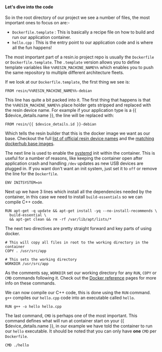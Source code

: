 #### Let's dive into the code
<!-- project link: https://github.com/josephroberts/resin-cpp-hello-world -->
So in the root directory of our project we see a number of files, the most important ones to focus on are:-
* `Dockerfile.template` : This is basically a recipe file on how to build and run our application container.
* `hello.cpp` : This is the entry point to our application code and is where all the fun happens!

The most important part of a resin.io project repo is usually the `Dockerfile` or `Dockerfile.template`. The `.template` version allows you to define template variables like `%%RESIN_MACHINE_NAME%%` which enables you to push the same repository to multiple different architecture fleets.

If we look at our `Dockerfile.template`, the first thing we see is:
```
FROM resin/%%RESIN_MACHINE_NAME%%-debian
```
This line has quite a bit packed into it. The first thing that happens is that the `%%RESIN_MACHINE_NAME%%` place holder gets stripped and replaced with the resin device name. For example if your application type is a {{ $device_details.name }}, the line will be replaced with:
```
FROM resin/{{ $device_details.id }}-debian
```
Which tells the resin builder that this is the docker image we want as our base. Checkout the full [list of official resin device names][listOfResinNames] and the [matching dockerhub base images][resinDockerHub].

The next line is used to enable the [systemd][systemd-link] init within the container. This is useful for a number of reasons, like keeping the container open after application crash and handling `/dev` updates as new USB devices are plugged in. If you want don't want an init system, just set it to `off` or remove the line for the `Dockerfile`.
```
ENV INITSYSTEM=on
```

Next up we have 3 lines which install all the dependencies needed by the container, in this case we need to install `build-essentials` so we can compile C++ code.
```
RUN apt-get -q update && apt-get install -yq --no-install-recommends \
  build-essential \
  && apt-get clean && rm -rf /var/lib/apt/lists/*
```

The next two directives are pretty straight forward and key parts of using docker.
```
# This will copy all files in root to the working directory in the container
COPY . /usr/src/app

# This sets the working directory
WORKDIR /usr/src/app
```
As the comments say, `WORKDIR` set our working directory for any `RUN`, `COPY` or `CMD` commands following it. Check out the [Docker reference][docker-ref] pages for more info on these commands.

We can now compile our C++ code, this is done using the `RUN` command. `g++` compiles our `hello.cpp` code into an executable called `hello`.
```
RUN g++ -o hello hello.cpp
```

The last command, `CMD` is perhaps one of the most important. This command defines what will run at container start on your {{ $device_details.name }}, in our example we have told the container to run our `hello` executable. It should be noted that you can only have **one** `CMD` per `Dockerfile`.
```
CMD ./hello
```

[resinDockerHub]:https://hub.docker.com/u/resin/
[docker-ref]:https://docs.docker.com/engine/reference/builder/
[systemd-link]:https://en.wikipedia.org/wiki/Systemd
[listOfResinNames]:/devicetypes/
